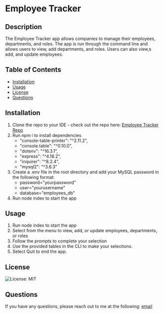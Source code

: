 # Employee Tracker

## Description

The Employee Tracker app allows companies to manage their employees, departments, and roles. The app is run through the command line and allows users to view, add departments, and roles. Users can also view,s add, and update employees.

## Table of Contents

- [Installation](#installation)
- [Usage](#usage)
- [License](#license)
- [Questions](#questions)

## Installation

1. Clone the repo to your IDE - check out the repo here: [Employee Tracker Repo](https://github.com/SeeYouThursday/Employee-Tracker)
2. Run npm i to install dependencies
   - "console-table-printer": "^2.11.2",
   - "console.table": "^0.10.0",
   - "dotenv": "^16.3.1",
   - "express": "^4.18.2",
   - "inquirer": "^8.2.4",
   - "mysql2": "^3.6.3"
3. Create a .env file in the root directory and add your MySQL password in the following format:
   - password="yourpassword"
   - user="yourusername"
   - database="employees_db"
4. Run node index to start the app

## Usage

1. Run node index to start the app
2. Select from the menu to view, add, or update employees, departments, or roles
3. Follow the prompts to complete your selection
4. Use the provided tables in the CLI to make your selections.
5. Select Quit to end the app.

## License

![License: MIT](https://img.shields.io/badge/License-MIT-yellow.svg)

## Questions

If you have any questions, please reach out to me at the following: [email](galyenb@vcu.edu)
